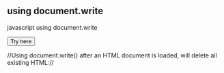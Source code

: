 <!DOCTYPE html>
<html>
<body>

<h2>using document.write</h2>
<p>javascript using document.write</p>

<button type="button" onclick="document.write(12 + 16)">Try here</button>

</body>
</html> 






//Using document.write() after an HTML document is loaded, will delete all existing HTML://
